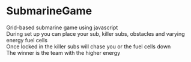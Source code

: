 # SubmarineGame
Grid-based submarine game using javascript</br>
During set up you can place your sub, killer subs, obstacles and varying energy fuel cells</br>
Once locked in the killer subs will chase you or the fuel cells down</br>
The winner is the team with the higher energy
